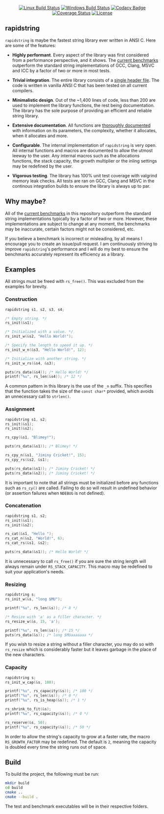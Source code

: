 <div align="center">
	<a href="https://travis-ci.org/boyerjohn/rapidstring"><img src="https://travis-ci.org/boyerjohn/rapidstring.svg?branch=master" alt="Linux Build Status" /></a>
	<a href="https://ci.appveyor.com/project/boyerjohn/rapidstring"><img src="https://ci.appveyor.com/api/projects/status/494kxn36lpqaxonc?svg=true" alt="Windows Build Status" /></a>
	<a href="https://www.codacy.com/app/boyerjohn/rapidstring"><img src="https://api.codacy.com/project/badge/Grade/1867313274704419904810314f038c84" alt="Codacy Badge" /></a>
	<a href='https://coveralls.io/github/boyerjohn/rapidstring?branch=master'><img src='https://coveralls.io/repos/github/boyerjohn/rapidstring/badge.svg?branch=master' alt='Coverage Status' /></a>
	<a href="https://github.com/boyerjohn/rapidstring/blob/master/LICENSE"><img src="https://img.shields.io/badge/license-MIT-blue.svg" alt="License" /></a>
</div>

## rapidstring
`rapidstring` is maybe the fastest string library ever written in ANSI C. Here are some of the features:

- **Highly performant**. Every aspect of the library was first considered from a performance perspective, and it shows. The [current benchmarks](https://github.com/boyerjohn/rapidstring/tree/master/benchmark) outperform the standard string implementations of GCC, Clang, MSVC and ICC by a factor of two or more in most tests.

- **Trivial integration**. The entire library consists of a [single header file](https://github.com/boyerjohn/rapidstring/blob/master/include/rapidstring.h). The code is written in vanilla ANSI C that has been tested on all current compilers.

- **Minimalistic design**. Out of the ~1,400 lines of code, less than 200 are used to implement the library functions, the rest being documentation. The library has the sole purpose of providing an efficient and reliable string library.

- **Extensive documentation**. All functions are [thoroughly documented](https://boyerjohn.github.io/rapidstring/) with information on its parameters, the complexity, whether it allocates, when it allocates and more.

- **Configurable**. The internal implementation of `rapidstring` is very open. All internal functions and macros are documented to allow the utmost leeway to the user. Any internal macros such as the allocations functions, the stack capacity, the growth multiplier or the inling settings may be redefined by the user.

- **Vigorous testing**. The library has 100% unit test coverage with valgrind memory leak checks. All tests are ran on GCC, Clang and MSVC in the continous integration builds to ensure the library is always up to par.

## Why maybe?
All of the [current benchmarks](https://github.com/boyerjohn/rapidstring/tree/master/benchmark) in this repository outperform the standard string implementations typically by a factor of two or more. However, these implementations are subject to change at any moment, the benchmarks may be inaccurate, certain factors might not be considered, etc.

If you believe a benchmark is incorrect or misleading, by all means I encourage you to create an issue/pull request. I am continuously striving to improve `rapidstring`'s performance and I will do my best to ensure the benchmarks accurately represent its efficiency as a library.

## Examples

All strings must be freed with `rs_free()`. This was excluded from the examples for brevity.

### Construction

```c
rapidstring s1, s2, s3, s4;

/* Empty string. */
rs_init(&s1);

/* Initialized with a value. */
rs_init_w(&s2, "Hello World!");

/* Specify the length to speed it up. */
rs_init_w_n(&s3, "Hello World!", 12);

/* Initialize with another string. */
rs_init_w_rs(&s4, &s3);

puts(rs_data(&s4)); /* Hello World! */
printf("%u", rs_len(&s4)); /* 12 */
```

A common pattern in this library is the use of the `_n` suffix. This specifies that the function takes the size of the `const char*` provided, which avoids an unnecessary call to `strlen()`.

### Assignment
```c
rapidstring s1, s2;
rs_init(&s1);
rs_init(&s2);

rs_cpy(&s1, "Blimey!");

puts(rs_data(&s1)); /* Blimey! */

rs_cpy_n(&s1, "Jiminy Cricket!", 15);
rs_cpy_rs(&s2, &s1);

puts(rs_data(&s1)); /* Jiminy Cricket! */
puts(rs_data(&s2)); /* Jiminy Cricket! */
```

It is important to note that all strings must be initialized before any functions such as `rs_cy()` are called. Failing to do so will result in undefined behavior (or assertion failures when `NDEBUG` is not defined).

### Concatenation
```c
rapidstring s1, s2;
rs_init(&s1);
rs_init(&s2);

rs_cat(&s1, "Hello ");
rs_cat_n(&s2, "World!", 6);
rs_cat_rs(&s1, &s2);

puts(rs_data(&s1)); /* Hello World! */
```

It is unnecessary to call `rs_free()` if you are sure the string length will always remain under `RS_STACK_CAPACITY`. This macro may be redefined to suit your application's needs.

### Resizing
```c
rapidstring s;
rs_init_w(&s, "long $MU");

printf("%u", rs_len(&s)); /* 8 */

/* Resize with 'a' as a filler character. */
rs_resize_w(&s, 15, 'a');

printf("%u", rs_len(&s)); /* 15 */
puts(rs_data(&s)); /* long $MUaaaaaaa */
```

If you wish to resize a string without a filler character, you may do so with `rs_resize` which is considerably faster but it leaves garbage in the place of the new characters.

### Capacity
```c
rapidstring s;
rs_init_w_cap(&s, 100);

printf("%u", rs_capacity(&s)); /* 100 */
printf("%u", rs_len(&s)); /* 0 */
printf("%u", rs_is_heap(&s)); /* 1 */

rs_shrink_to_fit(&s);
printf("%u", rs_capacity(&s)); /* 0 */

rs_reserve(&s, 50);
printf("%u", rs_capacity(&s)); /* 50 */
```

In order to allow the string's capacity to grow at a faster rate, the macro `RS_GROWTH_FACTOR` may be redefined. The default is `2`, meaning the capacity is doubled every time the string runs out of space.

## Build
To build the project, the following must be run:
```bash
mkdir build
cd build
cmake ..
cmake --build .
```
The test and benchmark executables will be in their respective folders.
